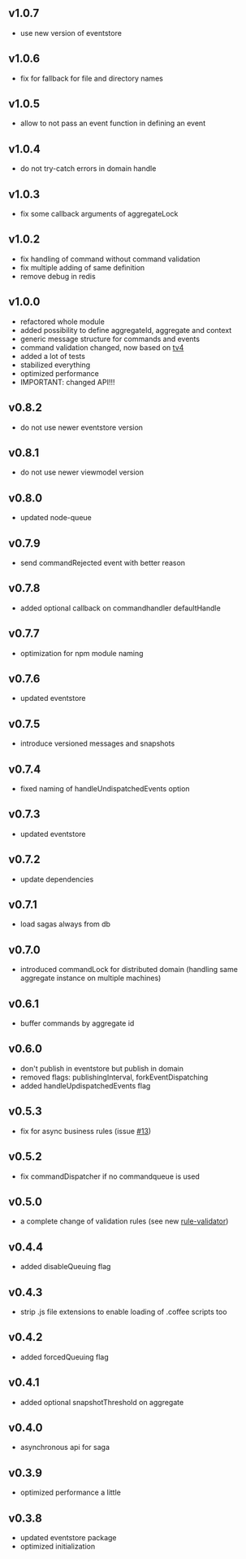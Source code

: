 ## v1.0.7
- use new version of eventstore

## v1.0.6
- fix for fallback for file and directory names

## v1.0.5
- allow to not pass an event function in defining an event

## v1.0.4
- do not try-catch errors in domain handle

## v1.0.3
- fix some callback arguments of aggregateLock

## v1.0.2
- fix handling of command without command validation
- fix multiple adding of same definition
- remove debug in redis

## v1.0.0
- refactored whole module
- added possibility to define aggregateId, aggregate and context
- generic message structure for commands and events
- command validation changed, now based on [tv4](https://github.com/geraintluff/tv4)
- added a lot of tests
- stabilized everything
- optimized performance
- IMPORTANT: changed API!!!

## v0.8.2
- do not use newer eventstore version

## v0.8.1
- do not use newer viewmodel version

## v0.8.0
- updated node-queue

## v0.7.9
- send commandRejected event with better reason

## v0.7.8
- added optional callback on commandhandler defaultHandle

## v0.7.7
- optimization for npm module naming

## v0.7.6
- updated eventstore

## v0.7.5
- introduce versioned messages and snapshots

## v0.7.4
- fixed naming of handleUndispatchedEvents option

## v0.7.3
- updated eventstore

## v0.7.2
- update dependencies

## v0.7.1
- load sagas always from db

## v0.7.0
- introduced commandLock for distributed domain (handling same aggregate instance on multiple machines)

## v0.6.1
- buffer commands by aggregate id

## v0.6.0
- don't publish in eventstore but publish in domain
- removed flags: publishingInterval, forkEventDispatching
- added handleUpdispatchedEvents flag

## v0.5.3
- fix for async business rules (issue [#13](https://github.com/adrai/node-cqrs-domain/issues/13))

## v0.5.2
- fix commandDispatcher if no commandqueue is used

## v0.5.0
- a complete change of validation rules (see new [rule-validator](https://github.com/adrai/rule-validator))

## v0.4.4
- added disableQueuing flag

## v0.4.3
- strip .js file extensions to enable loading of .coffee scripts too

## v0.4.2
- added forcedQueuing flag

## v0.4.1
- added optional snapshotThreshold on aggregate

## v0.4.0
- asynchronous api for saga

## v0.3.9
- optimized performance a little

## v0.3.8
- updated eventstore package
- optimized initialization
